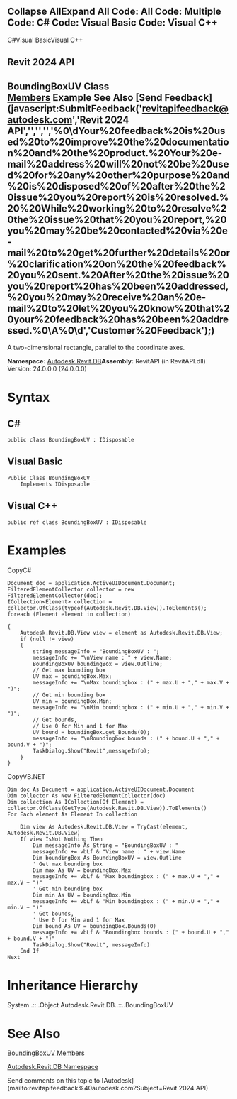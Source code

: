 ﻿

Collapse AllExpand All Code: All Code: Multiple Code: C# Code: Visual Basic Code: Visual C++   
---  
  
C#Visual BasicVisual C++

Revit 2024 API  
---  
BoundingBoxUV Class  
[Members](19519a63-d89e-c7d3-466b-712bee7be9b6.md) Example See Also [Send Feedback](javascript:SubmitFeedback\('revitapifeedback@autodesk.com','Revit 2024 API','','','','%0\\dYour%20feedback%20is%20used%20to%20improve%20the%20documentation%20and%20the%20product.%20Your%20e-mail%20address%20will%20not%20be%20used%20for%20any%20other%20purpose%20and%20is%20disposed%20of%20after%20the%20issue%20you%20report%20is%20resolved.%20%20While%20working%20to%20resolve%20the%20issue%20that%20you%20report,%20you%20may%20be%20contacted%20via%20e-mail%20to%20get%20further%20details%20or%20clarification%20on%20the%20feedback%20you%20sent.%20After%20the%20issue%20you%20report%20has%20been%20addressed,%20you%20may%20receive%20an%20e-mail%20to%20let%20you%20know%20that%20your%20feedback%20has%20been%20addressed.%0\\A%0\\d','Customer%20Feedback'\);)  
---  
  
A two-dimensional rectangle, parallel to the coordinate axes.

**Namespace:** [Autodesk.Revit.DB](87546ba7-461b-c646-cbb1-2cb8f5bff8b2.md)**Assembly:** RevitAPI (in RevitAPI.dll) Version: 24.0.0.0 (24.0.0.0)

# Syntax

C#  
---  
      
    
    public class BoundingBoxUV : IDisposable  
  
Visual Basic  
---  
      
    
    Public Class BoundingBoxUV _
    	Implements IDisposable  
  
Visual C++  
---  
      
    
    public ref class BoundingBoxUV : IDisposable  
  
# Examples

CopyC#
    
    
    Document doc = application.ActiveUIDocument.Document;
    FilteredElementCollector collector = new FilteredElementCollector(doc);
    ICollection<Element> collection = collector.OfClass(typeof(Autodesk.Revit.DB.View)).ToElements();
    foreach (Element element in collection)
    
    {
        Autodesk.Revit.DB.View view = element as Autodesk.Revit.DB.View;
        if (null != view)
        {
            string messageInfo = "BoundingBoxUV : ";
            messageInfo += "\nView name : " + view.Name;
            BoundingBoxUV boundingBox = view.Outline;
            // Get max bounding box
            UV max = boundingBox.Max;
            messageInfo += "\nMax boundingbox : (" + max.U + "," + max.V + ")";
            // Get min bounding box
            UV min = boundingBox.Min;
            messageInfo += "\nMin boundingbox : (" + min.U + "," + min.V + ")";
            // Get bounds,
            // Use 0 for Min and 1 for Max
            UV bound = boundingBox.get_Bounds(0);
            messageInfo += "\nBoundingbox bounds : (" + bound.U + "," + bound.V + ")";
            TaskDialog.Show("Revit",messageInfo);
        }
    }

CopyVB.NET
    
    
    Dim doc As Document = application.ActiveUIDocument.Document
    Dim collector As New FilteredElementCollector(doc)
    Dim collection As ICollection(Of Element) = collector.OfClass(GetType(Autodesk.Revit.DB.View)).ToElements()
    For Each element As Element In collection
    
        Dim view As Autodesk.Revit.DB.View = TryCast(element, Autodesk.Revit.DB.View)
        If view IsNot Nothing Then
            Dim messageInfo As String = "BoundingBoxUV : "
            messageInfo += vbLf & "View name : " + view.Name
            Dim boundingBox As BoundingBoxUV = view.Outline
            ' Get max bounding box
            Dim max As UV = boundingBox.Max
            messageInfo += vbLf & "Max boundingbox : (" + max.U + "," + max.V + ")"
            ' Get min bounding box
            Dim min As UV = boundingBox.Min
            messageInfo += vbLf & "Min boundingbox : (" + min.U + "," + min.V + ")"
            ' Get bounds,
            ' Use 0 for Min and 1 for Max
            Dim bound As UV = boundingBox.Bounds(0)
            messageInfo += vbLf & "Boundingbox bounds : (" + bound.U + "," + bound.V + ")"
            TaskDialog.Show("Revit", messageInfo)
        End If
    Next

# Inheritance Hierarchy

System..::..Object Autodesk.Revit.DB..::..BoundingBoxUV

# See Also

[BoundingBoxUV Members](19519a63-d89e-c7d3-466b-712bee7be9b6.md)

[Autodesk.Revit.DB Namespace](87546ba7-461b-c646-cbb1-2cb8f5bff8b2.md)

Send comments on this topic to [Autodesk](mailto:revitapifeedback%40autodesk.com?Subject=Revit 2024 API)